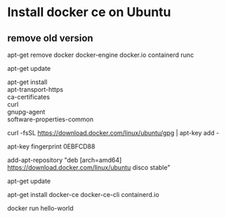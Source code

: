 # Install docker ce on Ubuntu

## remove old version
apt-get remove docker docker-engine docker.io containerd runc

apt-get update

apt-get install \
    apt-transport-https \
    ca-certificates \
    curl \
    gnupg-agent \
    software-properties-common
    
curl -fsSL https://download.docker.com/linux/ubuntu/gpg | apt-key add -

apt-key fingerprint 0EBFCD88

add-apt-repository "deb [arch=amd64] https://download.docker.com/linux/ubuntu disco stable"

apt-get update

apt-get install docker-ce docker-ce-cli containerd.io

docker run hello-world
